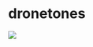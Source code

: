 dronetones
==========

<img src="https://raw.github.com/alejoduque/dronetones/master/imgs/V2_ascii.jpg" />
